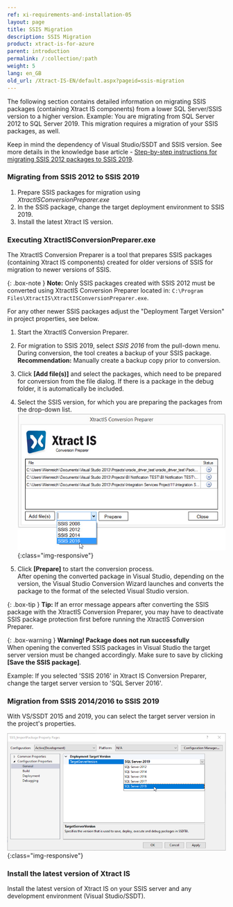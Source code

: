 ```yaml
---
ref: xi-requirements-and-installation-05
layout: page
title: SSIS Migration
description: SSIS Migration
product: xtract-is-for-azure
parent: introduction
permalink: /:collection/:path
weight: 5
lang: en_GB
old_url: /Xtract-IS-EN/default.aspx?pageid=ssis-migration
---
```


The following section contains detailed information on migrating SSIS packages (containing Xtract IS components) from a lower SQL Server/SSIS version to a higher version. 
Example: You are migrating from SQL Server 2012 to SQL Server 2019. This migration requires a migration of your SSIS packages, as well.

Keep in mind the dependency of Visual Studio/SSDT and SSIS version. See more details in the knowledge base article - [Step-by-step instructions for migrating SSIS 2012 packages to SSIS 2019](https://kb.theobald-software.com/xtract-is-for-azure/step-by-step-ssis-migration).

### Migrating from SSIS 2012 to SSIS 2019
1. Prepare SSIS packages for migration using *XtractISConversionPreparer.exe*
2. In the SSIS package, change the target deployment environment to SSIS 2019.
3. Install the latest Xtract IS version.

### Executing XtractISConversionPreparer.exe
The XtractIS Conversion Preparer is a tool that prepares SSIS packages (containing Xtract IS components) created for older versions of SSIS for migration to newer versions of SSIS.


{: .box-note }
**Note:** Only SSIS packages created with SSIS 2012 must be converted using XtractIS Conversion Preparer located in: `C:\Program Files\XtractIS\XtractISConversionPreparer.exe`. 


For any other newer SSIS packages adjust the "Deployment Target Version" in project properties, see below.<br>

1. Start the XtractIS Conversion Preparer.
2. For migration to SSIS 2019, select *SSIS 2016* from the pull-down menu.
During conversion, the tool creates a backup of your SSIS package. <br>
**Recommendation:** Manually create a backup copy prior to conversion.
2. Click **[Add file(s)]** and select the packages, which need to be prepared for conversion from the file dialog.
If there is a package in the debug folder, it is automatically be included.

4. Select the SSIS version, for which you are preparing the packages from the drop-down list.
![XIS_ConversionPreparer_2016](/img/content/XIS_ConversionPreparer_2016.png){:class="img-responsive"}

4. Click **[Prepare]** to start the conversion process. <br>
After opening the converted package in Visual Studio, depending on the version, the Visual Studio Conversion Wizard launches and converts the package to the format of the selected Visual Studio version.

{: .box-tip }
**Tip:** If an error message appears after converting the SSIS package with the XtractIS Conversion Preparer, you may have to deactivate SSIS package protection first before running the XtractIS Conversion Preparer.<br>

{: .box-warning }
**Warning! Package does not run successfully**<br> 
When opening the converted SSIS packages in Visual Studio the target server version must be changed accordingly. Make sure to save by clicking **[Save the SSIS package]**.

Example: If you selected 'SSIS 2016' in Xtract IS Conversion Preparer, change the target server version to 'SQL Server 2016'. 


### Migration from SSIS 2014/2016 to SSIS 2019
With VS/SSDT 2015 and 2019, you can select the target server version in the project's properties.

![VS_Deployment_Target](/img/content/VS_Deployment_Target.png){:class="img-responsive"}

### Install the latest version of Xtract IS
Install the latest version of Xtract IS on your SSIS server and any development environment (Visual Studio/SSDT).
